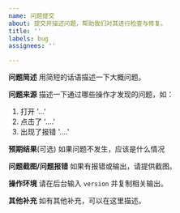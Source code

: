```yaml
---
name: 问题提交
about: 提交并描述问题，帮助我们对其进行检查与修复。
title: ''
labels: bug
assignees: ''

---
```


**问题简述**
用简短的话语描述一下大概问题。

**问题来源**
描述一下通过哪些操作才发现的问题，如：
1. 打开 '...'
2. 点击了 '....'
3. 出现了报错 '....'

**预期结果**(可选)
如果问题不发生，应该是什么情况

**问题截图/问题报错**
如果有报错或输出，请提供截图。

**操作环境**
请在后台输入 `version` 并复制相关输出。


**其他补充**
如有其他补充，可以在这里描述。
